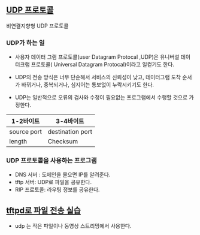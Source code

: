 ## [UDP 프로토콜](https://youtu.be/3MkI3FBFzX8?list=PL0d8NnikouEWcF1jJueLdjRIC4HsUlULi)
비연결지향형 UDP 프로토콜
### UDP가 하는 일
-  사용자 데이터 그램 프로토콜(user Datagram Protocal ,UDP)은 유니버설 데이터크램 프로토콜(
   Universal Datagram Protocal)이라고 일컫기도 한다.
    
- UDP의 전송 방식은 너무 단순해서 서비스의 신뢰성이 낮고, 데이터그램 도착 순서가 바뀌거나, 중복되거나, 심지어는 통보없이 누락시키기도 한다.

- UDP는 일반적으로 오류의 검사와 수정이 필요없는 프로그램에서 수행할 것으로 가정한다.

|1-2바이트|3-4바이트|
|---|----|
|source port |destination port|
|length|Checksum|

### UDP 프로토콜을 사용하는 프로그램
- DNS 서버 : 도메인을 물으면 IP를 알려준다.
- tftp 서버: UDP로 파일을 공유한다.
- RIP 프로토콜: 라우팅 정보를 공유한다.
   

## [tftpd로 파일 전송 실습](https://youtu.be/5Woau-EJChw?list=PL0d8NnikouEWcF1jJueLdjRIC4HsUlULi)

- udp 는 작은 파일이나 동영상 스트리밍에서 사용한다. 